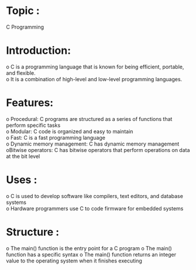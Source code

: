 # Topic :
C Programming
# Introduction:
o C is a programming language that is known for being efficient, portable, and flexible.   
o It is a combination of high-level and low-level programming languages. 
# Features:
o Procedural: C programs are structured as a series of functions that perform specific tasks   
o Modular: C code is organized and easy to maintain   
o Fast: C is a fast programming language   
o Dynamic memory management: C has dynamic  memory management   
oBitwise operators: C has bitwise operators that perform operations on data at the bit level  
# Uses :
o C is used to develop software like compilers, text editors, and database systems  
o Hardware programmers use C to code firmware for embedded systems  
# Structure :
o The main() function is the entry point for a C program
o The main() function has a specific syntax
o The main() function returns an integer value to the operating system when it finishes executing
